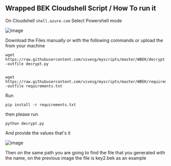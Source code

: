 ## Wrapped BEK Cloudshell Script / How To run it 

On Cloudshell  `shell.azure.com` Select Powershell mode 

![image](https://user-images.githubusercontent.com/8367687/215172927-f3e2516d-d75e-4d29-acde-4881e5de0b58.png)

Download the Files manually or with the following commands or upload the from your machine 

    wget https://raw.githubusercontent.com/vivesg/myscripts/master/WBEK/decrypt.py -outfile decrypt.py
    

    wget https://raw.githubusercontent.com/vivesg/myscripts/master/WBEK/requirements.txt -outfile requirements.txt

Run 

    pip install -r requirements.txt
then please run

    python decrypt.py 

And provide the values that's it

![image](https://user-images.githubusercontent.com/8367687/215175909-71947dd3-f31f-40ab-8dd4-5fc9de690199.png)


Then on the same path you are going to find the file that you generated with the name,  on the previous image the file is key2.bek as an example
